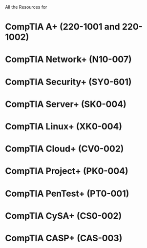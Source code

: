 All the Resources for
# CompTIA A+ (220-1001 and 220-1002)
# CompTIA Network+ (N10-007)
# CompTIA Security+ (SY0-601)
# CompTIA Server+ (SK0-004)
# CompTIA Linux+ (XK0-004)
# CompTIA Cloud+ (CV0-002)
# CompTIA Project+ (PK0-004)
# CompTIA PenTest+ (PT0-001)
# CompTIA CySA+ (CS0-002)
# CompTIA CASP+ (CAS-003)
